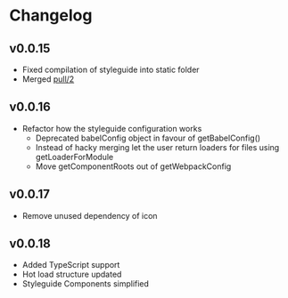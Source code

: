 # Changelog

## v0.0.15

* Fixed compilation of styleguide into static folder
* Merged [pull/2](https://github.com/badoo/styleguide/pull/2)

## v0.0.16

* Refactor how the styleguide configuration works
  * Deprecated babelConfig object in favour of getBabelConfig()
  * Instead of hacky merging let the user return loaders for files using getLoaderForModule
  * Move getComponentRoots out of getWebpackConfig

## v0.0.17

* Remove unused dependency of icon

## v0.0.18

* Added TypeScript support
* Hot load structure updated
* Styleguide Components simplified
